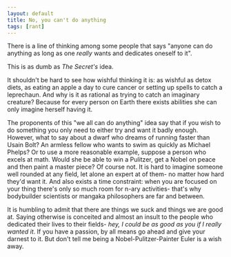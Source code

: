 ```yaml
---
layout: default
title: No, you can't do anything
tags: [rant]
---
```


There is a line of thinking among some people that says "anyone can do anything as long as one _really_ wants and dedicates oneself to it".

This is as dumb as _The Secret's_ idea.

It shouldn't be hard to see how wishful thinking it is: as wishful as detox diets, as eating an apple a day to cure cancer or setting up spells to catch a leprechaun. And why is it as rational as trying to catch an imaginary creature? Because for every person on Earth there exists abilities she can only imagine herself having it.

The proponents of this "we all can do anything" idea say that if you wish to do something you only need to either try and want it badly enough. However, what to say about a dwarf who dreams of running faster than Usain Bolt? An armless fellow who wants to swim as quickly as Michael Phelps? Or to use a more reasonable example, suppose a person who excels at math. Would she be able to win a Pulitzer, get a Nobel on peace and then paint a master piece? Of course not. It is hard to imagine someone well rounded at any field, let alone an expert at of them- no matter how hard they'd want it. And also exists a time constraint: when you are focused on your thing there's only so much room for n-ary activities- that's why bodybuilder scientists or mangaka philosophers are far and between. 

It is humbling to admit that there are things we suck and things we are good at. Saying otherwise is conceited and almost an insult to the people who dedicated their lives to their fields- _hey, I could be as good as you if I really wanted it_. If you have a passion, by all means go ahead and give your darnest to it. But don't tell me being a Nobel-Pulitzer-Painter Euler is a wish away.